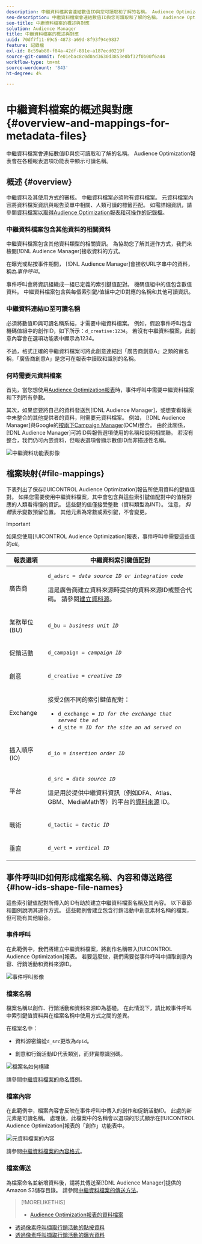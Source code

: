 ```yaml
---
description: 中繼資料檔案會連結數值ID與您可讀取和了解的名稱。 Audience Optimization報表會在各種報表選項功能表中顯示可讀名稱。
seo-description: 中繼資料檔案會連結數值ID與您可讀取和了解的名稱。 Audience Optimization報表會在各種報表選項功能表中顯示可讀名稱。
seo-title: 中繼資料檔案的概述與對應
solution: Audience Manager
title: 中繼資料檔案的概述與對應
uuid: 70df7f11-69c5-4873-a69d-8f93f94e9837
feature: 記錄檔
exl-id: 8c59ab80-f04a-42df-891e-a187ecd0219f
source-git-commit: fe01ebac8c0d0ad3630d3853e0bf32f0b00f6a44
workflow-type: tm+mt
source-wordcount: '843'
ht-degree: 4%

---
```


# 中繼資料檔案的概述與對應{#overview-and-mappings-for-metadata-files}

中繼資料檔案會連結數值ID與您可讀取和了解的名稱。 Audience Optimization報表會在各種報表選項功能表中顯示可讀名稱。

## 概述 {#overview}

中繼資料及其使用方式的審核。 中繼資料檔案必須附有資料檔案。 元資料檔案內容將資料檔案資訊與報告菜單中相關、人類可讀的標籤匹配。 如需詳細資訊，請參閱[資料檔案以取得Audience Optimization報表和可操作的記錄檔](../../../reporting/audience-optimization-reports/metadata-files-intro/datafiles-intro.md)。

### 中繼資料檔案包含其他資料的相關資料

中繼資料檔案包含其他資料類型的相關資訊。 為協助您了解其運作方式，我們來檢閱[!DNL Audience Manager]接收資料的方式。

在曝光或點按事件期間， [!DNL Audience Manager]會接收URL字串中的資料，稱為&#x200B;*事件呼叫*。

事件呼叫會將資訊組織成一組已定義的索引鍵值配對。 機碼值組中的值包含數值資料。 中繼資料檔案包含與每個索引鍵/值組中之ID對應的名稱和其他可讀資訊。

### 中繼資料連結ID至可讀名稱

必須將數值ID與可讀名稱系結，才需要中繼資料檔案。 例如，假設事件呼叫包含機碼值組中的創作ID，如下所示：`d_creative:1234`。 若沒有中繼資料檔案，此創意內容會在選項功能表中顯示為1234。

不過，格式正確的中繼資料檔案可將此創意連結回「廣告商創意A」之類的實名稱，「廣告商創意A」是您可在報表中讀取和識別的名稱。

### 何時需要元資料檔案

首先，當您想使用[Audience Optimization報表](../../../reporting/audience-optimization-reports/audience-optimization-reports.md)時，事件呼叫中需要中繼資料檔案和下列所有參數。

其次，如果您要將自己的資料發送到[!DNL Audience Manager]，或想查看報表中未整合的其他提供者的資料，則需要元資料檔案。 例如， [!DNL Audience Manager]與Google的[按兩下Campaign Manager](../../../reporting/audience-optimization-reports/aor-advertisers/import-dcm.md)(DCM)整合。 由於此關係，[!DNL Audience Manager]可將ID與報告選項使用的名稱和說明相關聯。 若沒有整合，我們仍可內嵌資料，但報表選項會顯示數值ID而非描述性名稱。

![中繼資料功能表影像](/help/using/reporting/audience-optimization-reports/metadata-files-intro/assets/metadata_menu.png)

## 檔案映射{#file-mappings}

下表列出了保存[!UICONTROL Audience Optimization]報告所使用資料的鍵值值對。 如果您需要使用中繼資料檔案，其中會包含與這些索引鍵值配對中的值相對應的人類看得懂的資訊。 這些鍵的值僅接受整數（資料類型為INT）。 注意， *斜體*&#x200B;表示變數預留位置。 其他元素為常數或索引鍵，不會變更。

>[!IMPORTANT]
>
>如果您使用[!UICONTROL Audience Optimization]報表，事件呼叫中需要這些值的&#x200B;*all*。

<table id="table_B2C8C493080E449CA71C4EF07D9476BD"> 
 <thead> 
  <tr> 
   <th colname="col1" class="entry"> 報表選項 </th> 
   <th colname="col2" class="entry"> 中繼資料索引鍵值配對 </th> 
  </tr> 
 </thead>
 <tbody> 
  <tr> 
   <td colname="col1"> <p>廣告商 </p> </td> 
   <td colname="col2"> <p> <code>d_adsrc = <i>data source ID or integration code</i></code> </p> <p>這是廣告商建立資料來源時提供的資料來源ID或整合代碼。 請參閱<a href="../../../features/manage-datasources.md#create-data-source">建立資料源</a>。 </p> </td> 
  </tr> 
  <tr> 
   <td colname="col1"> <p>業務單位(BU) </p> </td> 
   <td colname="col2"> <p> <code>d_bu = <i>business unit ID</i></code> </p> </td> 
  </tr> 
  <tr> 
   <td colname="col1"> <p>促銷活動 </p> </td> 
   <td colname="col2"> <p> <code>d_campaign = <i>campaign ID</i></code> </p> </td> 
  </tr> 
  <tr> 
   <td colname="col1"> <p>創意 </p> </td> 
   <td colname="col2"> <p> <code>d_creative = <i>creative ID</i></code> </p> </td> 
  </tr> 
  <tr> 
   <td colname="col1"> <p>Exchange </p> </td> 
   <td colname="col2"> <p>接受2個不同的索引鍵值配對： </p> 
    <ul id="ul_3B3B751A8A134096B0912E81A0983B9D"> 
     <li id="li_57BAC45A7B274AB695945E174A4D8A35"> <code>d_exchange = <i>ID for the exchange that served the ad</i></code> </li> 
     <li id="li_CCDF00DE59D3451C8EF590DD3E1A806D"> <code>d_site = <i>ID for the site an ad served on</i></code> </li> 
    </ul> </td> 
  </tr> 
  <tr> 
   <td colname="col1"> <p>插入順序(IO) </p> </td> 
   <td colname="col2"> <p> <code>d_io = <i>insertion order ID</i></code> </p> </td> 
  </tr> 
  <tr> 
   <td colname="col1"> <p>平台 </p> </td> 
   <td colname="col2"> <p> <code>d_src = <i>data source ID</i></code> </p> <p>這是用於提供中繼資料資訊（例如DFA、Atlas、GBM、MediaMath等）的平台的<a href="../../../features/datasources-list-and-settings.md#data-sources-list-and-settings">資料來源</a> ID。 </p> </td> 
  </tr> 
  <tr> 
   <td colname="col1"> <p>戰術 </p> </td> 
   <td colname="col2"> <p> <code>d_tactic = <i>tactic ID</i></code> </p> </td> 
  </tr> 
  <tr> 
   <td colname="col1"> <p>垂直 </p> </td> 
   <td colname="col2"> <p> <code>d_vert = <i>vertical ID</i></code> </p> </td> 
  </tr> 
 </tbody> 
</table>

## 事件呼叫ID如何形成檔案名稱、內容和傳送路徑{#how-ids-shape-file-names}

這些索引鍵值配對所傳入的ID有助於建立中繼資料檔案名稱及其內容。 以下章節和圖例說明其運作方式。 這些範例會建立包含行銷活動中創意素材名稱的檔案，但可能有其他組合。

### 事件呼叫

在此範例中，我們將建立中繼資料檔案，將創作名稱帶入[!UICONTROL Audience Optimization]報表。 若要這麼做，我們需要從事件呼叫中擷取創意內容、行銷活動和資料來源ID。

![事件呼叫影像](/help/using/reporting/audience-optimization-reports/metadata-files-intro/assets/metadata_file_event.png)

### 檔案名稱

檔案名稱以創作、行銷活動和資料來源ID為基礎。 在此情況下，請比較事件呼叫中索引鍵值資料與在檔案名稱中使用方式之間的差異。

在檔案名中：

* 資料源密鑰從`d_src`更改為`dpid`。

* 創意和行銷活動ID代表類別，而非實際識別碼。

![檔案名如何構建](/help/using/reporting/audience-optimization-reports/metadata-files-intro/assets/metadata_file_name.png)

請參閱[中繼資料檔案的命名慣例](../../../reporting/audience-optimization-reports/metadata-files-intro/metadata-file-names.md)。

### 檔案內容

在此範例中，檔案內容會反映在事件呼叫中傳入的創作和促銷活動ID。 此處的新元素是可讀名稱。 處理後，此檔案中的名稱會以選項的形式顯示在[!UICONTROL Audience Optimization]報表的「創作」功能表中。

![元資料檔案的內容](/help/using/reporting/audience-optimization-reports/metadata-files-intro/assets/metadata_file_contents.png)

請參閱[中繼資料檔案的內容格式](../../../reporting/audience-optimization-reports/metadata-files-intro/metadata-file-contents.md)。

### 檔案傳送

為檔案命名並新增資料後，請將其傳送至[!DNL Audience Manager]提供的Amazon S3儲存目錄。 請參閱[中繼資料檔案的傳送方法](../../../reporting/audience-optimization-reports/metadata-files-intro/metadata-delivery-methods.md)。

>[!MORELIKETHIS]
>
>* [Audience Optimization報表的資料檔案](../../../reporting/audience-optimization-reports/metadata-files-intro/datafiles-intro.md)
* [透過像素呼叫擷取行銷活動的點按資料](../../../integration/media-data-integration/click-data-pixels.md)
* [透過像素呼叫擷取行銷活動的曝光資料](../../../integration/media-data-integration/impression-data-pixels.md)

